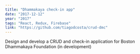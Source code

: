 ```yaml
---
title: "Dhammakaya check-in app"
date: "2017-12-12"
year: "2017"
tags: "React, Redux, Firebase"
link: "https://github.com/tiagodcosta/crud-dmc"
---
```


Design and develop a CRUD and check-in application for Boston Dhammakaya Foundation (in development)